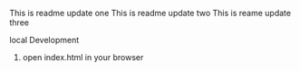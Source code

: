 This is readme update one
This is readme update two
This is reame update three

local Development 

1. open index.html in your browser